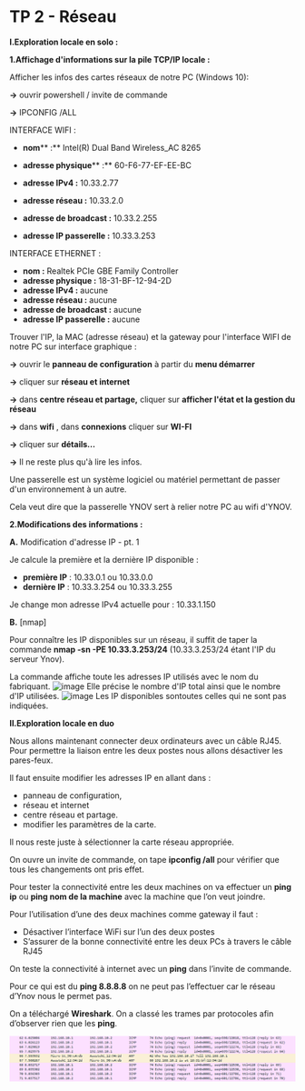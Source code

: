 # TP 2 - Réseau

**I.Exploration locale en solo :**

**1.Affichage d&#39;informations sur la pile TCP/IP locale :**

Afficher les infos des cartes réseaux de notre PC (Windows 10):

**→** ouvrir powershell / invite de commande

**→** IPCONFIG /ALL

INTERFACE WIFI :

- **nom**** :** Intel(R) Dual Band Wireless\_AC 8265

- **adresse physique**** :** 60-F6-77-EF-EE-BC
- **adresse IPv4 :** 10.33.2.77
- **adresse réseau :** 10.33.2.0
- **adresse de broadcast :** 10.33.2.255
- **adresse IP passerelle :** 10.33.3.253

INTERFACE ETHERNET :

- **nom :** Realtek PCIe GBE Family Controller
- **adresse physique :** 18-31-BF-12-94-2D
- **adresse IPv4 :** aucune
- **adresse réseau :** aucune
- **adresse de broadcast :** aucune
- **adresse IP passerelle :** aucune

Trouver l&#39;IP, la MAC (adresse réseau) et la gateway pour l&#39;interface WIFI de notre PC sur interface graphique :

**→** ouvrir le **panneau de configuration** à partir du **menu démarrer**

**→** cliquer sur **réseau et internet**

**→** dans **centre réseau et partage,** cliquer sur **afficher l&#39;état et la gestion du réseau**

**→** dans **wifi** , dans **connexions** cliquer sur **WI-FI**

**→**  cliquer sur **détails…**

**→** Il ne reste plus qu&#39;à lire les infos.

Une passerelle est un système logiciel ou matériel permettant de passer d&#39;un environnement à un autre.

Cela veut dire que la passerelle YNOV sert à relier notre PC au wifi d&#39;YNOV.

**2.Modifications des informations :**

**A.** Modification d&#39;adresse IP - pt. 1

Je calcule la première et la dernière IP disponible :

- **première IP** : 10.33.0.1 ou 10.33.0.0
- **dernière IP** : 10.33.3.254 ou 10.33.3.255

Je change mon adresse IPv4 actuelle pour : 10.33.1.150

**B.** [nmap]

Pour connaître les IP disponibles sur un réseau, il suffit de taper la commande **nmap -sn -PE 10.33.3.253/24** (10.33.3.253/24 étant l'IP du serveur Ynov).

La commande affiche toute les adresses IP utilisés avec le nom du fabriquant.
![image](https://github.com/guillaumemen/B1-Reseau-tp2/edit/master/Capture(1).PNG)
Elle précise le nombre d'IP total ainsi que le nombre d'IP utilisées.
![image](https://github.com/guillaumemen/B1-Reseau-tp2/edit/master/Capture(1).PNG)
Les IP disponibles sontoutes celles qui ne sont pas indiquées.

**II.Exploration locale en duo**

Nous allons maintenant connecter deux ordinateurs avec un câble RJ45. Pour permettre la liaison entre les deux postes nous allons désactiver les pares-feux.

Il faut ensuite modifier les adresses IP en allant dans :
- panneau de configuration,
- réseau et internet
- centre réseau et partage. 
- modifier les paramètres de la carte.

Il nous reste juste à sélectionner la carte réseau appropriée.

On ouvre un invite de commande, on tape **ipconfig /all** pour vérifier que tous les changements ont pris effet. 

Pour tester la connectivité entre les deux machines on va effectuer un **ping ip** ou **ping nom de la machine** avec la machine que l’on veut joindre.

Pour l’utilisation d’une des deux machines comme gateway il faut : 
-    Désactiver l’interface WiFi sur l’un des deux postes
-    S’assurer de la bonne connectivité entre les deux PCs à travers le câble RJ45

On teste la connectivité à internet avec un **ping** dans l’invite de commande.

Pour ce qui est du **ping 8.8.8.8** on ne peut pas l’effectuer car le réseau d’Ynov nous le permet pas.

On a téléchargé **Wireshark**. On a classé les trames par protocoles afin d’observer rien que les **ping**.

![sparkles](./capture2.PNG)
